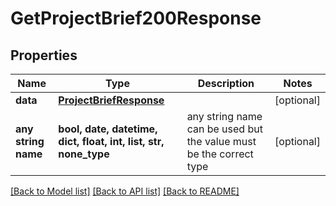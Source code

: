 # GetProjectBrief200Response


## Properties
Name | Type | Description | Notes
------------ | ------------- | ------------- | -------------
**data** | [**ProjectBriefResponse**](ProjectBriefResponse.md) |  | [optional] 
**any string name** | **bool, date, datetime, dict, float, int, list, str, none_type** | any string name can be used but the value must be the correct type | [optional]

[[Back to Model list]](../README.md#documentation-for-models) [[Back to API list]](../README.md#documentation-for-api-endpoints) [[Back to README]](../README.md)


